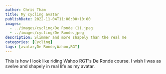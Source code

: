 ```yaml
---
author: Chris Tham
title: My cycling avatar
publishDate: 2022-11-04T11:00:00+10:00
images:
  - ../images/cycling/De Ronde (1).jpeg
  - ../images/cycling/De Ronde.jpeg
description: Slimmer and more shapely than the real me
categories: [Cycling]
tags: [avatar,De Ronde,Wahoo,RGT]
---
```


This is how I look like riding Wahoo RGT's De Ronde course. I wish I was as svelve and shapely in real life as my avatar.